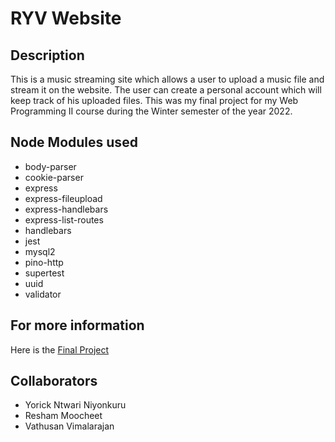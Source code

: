 # RYV Website


## Description

This is a music streaming site which allows a user to upload a music file and stream it on the website. 
The user can create a personal account which will keep track of his uploaded files. 
This was my final project for my Web Programming II course during the Winter semester of the year 2022.

## Node Modules used 

* body-parser 
* cookie-parser 
* express 
* express-fileupload 
* express-handlebars 
* express-list-routes 
* handlebars 
* jest 
* mysql2 
* pino-http 
* supertest 
* uuid 
* validator

## For more information

Here is the [Final Project](https://docs.google.com/document/d/1ov8g6SupRp6bUddvRCKANUSGo0g5BKnfK_EypjMcOXU/edit?usp=sharing "Final Report")


## Collaborators

- Yorick Ntwari Niyonkuru
- Resham Moocheet
- Vathusan Vimalarajan

